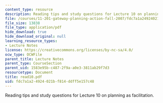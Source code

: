 ```yaml
---
content_type: resource
description: Reading tips and study questions for Lecture 10 on planning as facilitation.
file: /courses/11-201-gateway-planning-action-fall-2007/fdc7a1a24924021bf814ddff5e157c48_read10.pdf
file_size: 13838
file_type: application/pdf
hide_download: true
hide_download_original: null
learning_resource_types:
- Lecture Notes
license: https://creativecommons.org/licenses/by-nc-sa/4.0/
ocw_type: OCWFile
parent_title: Lecture Notes
parent_type: CourseSection
parent_uid: 1583e95b-c487-2f9a-a0e3-3811ab29f7d3
resourcetype: Document
title: read10.pdf
uid: fdc7a1a2-4924-021b-f814-ddff5e157c48
---
```

Reading tips and study questions for Lecture 10 on planning as facilitation.